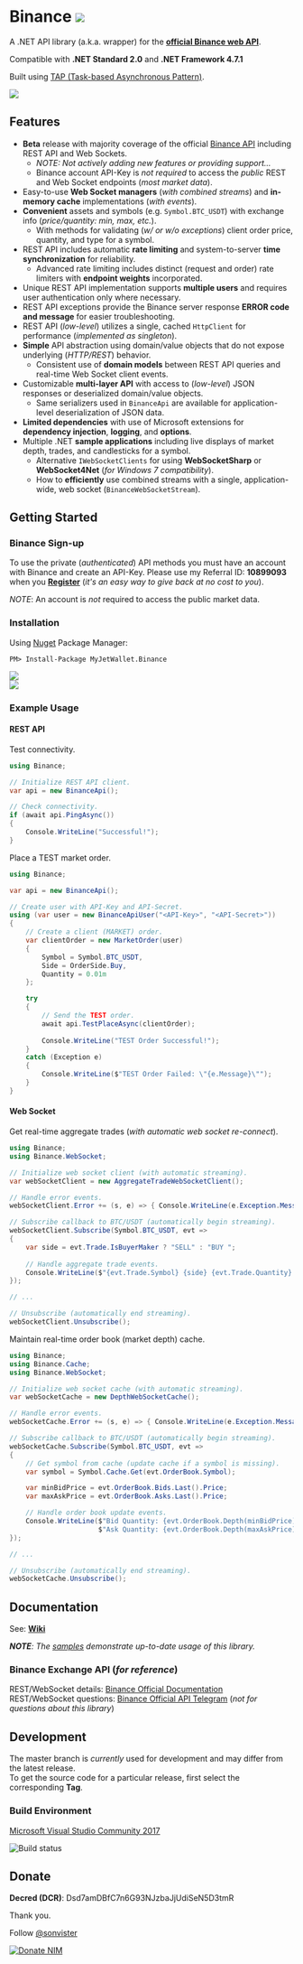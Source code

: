 # Binance ![](https://github.com/sonvister/Binance/blob/master/images/logo.png?raw=true)
A .NET API library (a.k.a. wrapper) for the **[official Binance web API](https://github.com/binance-exchange/binance-official-api-docs)**.

Compatible with **.NET Standard 2.0** and **.NET Framework 4.7.1**

Built using [TAP (Task-based Asynchronous Pattern)](https://docs.microsoft.com/en-us/dotnet/standard/asynchronous-programming-patterns/task-based-asynchronous-pattern-tap).

[![](https://img.shields.io/github/last-commit/sonvister/Binance.svg)](https://github.com/sonvister/Binance)

## Features
* **Beta** release with majority coverage of the official [Binance API](https://github.com/binance-exchange/binance-official-api-docs) including REST API and Web Sockets.
  * *NOTE: Not actively adding new features or providing support...*
  * Binance account API-Key is *not required* to access the *public* REST and Web Socket endpoints (*most market data*).
* Easy-to-use **Web Socket managers** (*with combined streams*) and **in-memory cache** implementations (*with events*).
* **Convenient** assets and symbols (e.g. `Symbol.BTC_USDT`) with exchange info (*price/quantity: min, max, etc.*).
  * With methods for validating (*w/ or w/o exceptions*) client order price, quantity, and type for a symbol.
* REST API includes automatic **rate limiting** and system-to-server **time synchronization** for reliability.
  * Advanced rate limiting includes distinct (request and order) rate limiters with **endpoint weights** incorporated. 
* Unique REST API implementation supports **multiple users** and requires user authentication only where necessary.
* REST API exceptions provide the Binance server response **ERROR code and message** for easier troubleshooting.
* REST API (*low-level*) utilizes a single, cached `HttpClient` for performance (*implemented as singleton*).
* **Simple** API abstraction using domain/value objects that do not expose underlying (*HTTP/REST*) behavior.
  * Consistent use of **domain models** between REST API queries and real-time Web Socket client events.
* Customizable **multi-layer API** with access to (*low-level*) JSON responses or deserialized domain/value objects.
  * Same serializers used in `BinanceApi` are available for application-level deserialization of JSON data.
* **Limited dependencies** with use of Microsoft extensions for **dependency injection**, **logging**, and **options**.
* Multiple .NET **sample applications** including live displays of market depth, trades, and candlesticks for a symbol.
  * Alternative `IWebSocketClients` for using **WebSocketSharp** or **WebSocket4Net** (*for Windows 7 compatibility*).
  * How to **efficiently** use combined streams with a single, application-wide, web socket (`BinanceWebSocketStream`).

## Getting Started
### Binance Sign-up
To use the private (*authenticated*) API methods you must have an account with Binance and create an API-Key. Please use my Referral ID: **10899093** when you [**Register**](https://www.binance.com/register.html?ref=10899093) (*it's an easy way to give back at no cost to you*).

*NOTE*: An account is *not* required to access the public market data.

### Installation
Using [Nuget](https://www.nuget.org/packages/Binance/) Package Manager:
```
PM> Install-Package MyJetWallet.Binance
```
[![](https://img.shields.io/nuget/v/Binance.svg)](https://www.nuget.org/packages/MyJetWallet.Binance)\
[![](https://img.shields.io/nuget/dt/Binance.svg)](https://www.nuget.org/packages/MyJetWallet.Binance)

### Example Usage
#### REST API
Test connectivity.

```C#
using Binance;

// Initialize REST API client.
var api = new BinanceApi();

// Check connectivity.
if (await api.PingAsync())
{
    Console.WriteLine("Successful!");
}
```

Place a TEST market order.

```C#
using Binance;

var api = new BinanceApi();

// Create user with API-Key and API-Secret.
using (var user = new BinanceApiUser("<API-Key>", "<API-Secret>"))
{
    // Create a client (MARKET) order.
    var clientOrder = new MarketOrder(user)
    {
        Symbol = Symbol.BTC_USDT,
        Side = OrderSide.Buy,
        Quantity = 0.01m
    };

    try
    {
        // Send the TEST order.
        await api.TestPlaceAsync(clientOrder);
        
        Console.WriteLine("TEST Order Successful!");
    }
    catch (Exception e)
    {
        Console.WriteLine($"TEST Order Failed: \"{e.Message}\"");
    }
}
```

#### Web Socket
Get real-time aggregate trades (*with automatic web socket re-connect*).

```C#
using Binance;
using Binance.WebSocket;

// Initialize web socket client (with automatic streaming).
var webSocketClient = new AggregateTradeWebSocketClient();

// Handle error events.
webSocketClient.Error += (s, e) => { Console.WriteLine(e.Exception.Message); };

// Subscribe callback to BTC/USDT (automatically begin streaming).
webSocketClient.Subscribe(Symbol.BTC_USDT, evt =>
{
    var side = evt.Trade.IsBuyerMaker ? "SELL" : "BUY ";
	
    // Handle aggregate trade events.
    Console.WriteLine($"{evt.Trade.Symbol} {side} {evt.Trade.Quantity} @ {evt.Trade.Price}");
});

// ...

// Unsubscribe (automatically end streaming).
webSocketClient.Unsubscribe();
```

Maintain real-time order book (market depth) cache.

```C#
using Binance;
using Binance.Cache;
using Binance.WebSocket;

// Initialize web socket cache (with automatic streaming).
var webSocketCache = new DepthWebSocketCache();

// Handle error events.
webSocketCache.Error += (s, e) => { Console.WriteLine(e.Exception.Message); };

// Subscribe callback to BTC/USDT (automatically begin streaming).
webSocketCache.Subscribe(Symbol.BTC_USDT, evt =>
{
    // Get symbol from cache (update cache if a symbol is missing).
    var symbol = Symbol.Cache.Get(evt.OrderBook.Symbol);

    var minBidPrice = evt.OrderBook.Bids.Last().Price;
    var maxAskPrice = evt.OrderBook.Asks.Last().Price;

    // Handle order book update events.
    Console.WriteLine($"Bid Quantity: {evt.OrderBook.Depth(minBidPrice)} {symbol.BaseAsset} - " +
                      $"Ask Quantity: {evt.OrderBook.Depth(maxAskPrice)} {symbol.BaseAsset}");
});

// ...

// Unsubscribe (automatically end streaming).
webSocketCache.Unsubscribe();
```

## Documentation
See: [**Wiki**](https://github.com/sonvister/Binance/wiki)

***NOTE**: The [samples](https://github.com/sonvister/Binance/blob/master/samples) demonstrate up-to-date usage of this library.*

### Binance Exchange API (*for reference*)
REST/WebSocket details: [Binance Official Documentation](https://github.com/binance-exchange/binance-official-api-docs)\
REST/WebSocket questions: [Binance Official API Telegram](https://t.me/binance_api_english) (*not for questions about this library*)

## Development
The master branch is *currently* used for development and may differ from the latest release.\
To get the source code for a particular release, first select the corresponding **Tag**.

### Build Environment
[Microsoft Visual Studio Community 2017](https://www.visualstudio.com/vs/community/)

![Build status](https://travis-ci.org/sonvister/Binance.svg?branch=master)

## Donate
**Decred (DCR)**: Dsd7amDBfC7n6G93NJzbaJjUdiSeN5D3tmR

Thank you.

Follow [@sonvister](https://twitter.com/sonvister)

[![Donate NIM](https://www.nimiq.com/accept-donations/img/donationBtnImg/orange-small.svg)](https://safe.nimiq.com/#_request/NQ13481VT3VVKRENJJL39B5J7DJMHF4CRCVL_)
